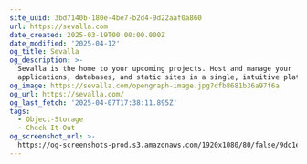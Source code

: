 ```yaml
---
site_uuid: 3bd7140b-180e-4be7-b2d4-9d22aaf0a860
url: https://sevalla.com
date_created: 2025-03-19T00:00:00.000Z
date_modified: '2025-04-12'
og_title: Sevalla
og_description: >-
  Sevalla is the home to your upcoming projects. Host and manage your
  applications, databases, and static sites in a single, intuitive platform.
og_image: https://sevalla.com/opengraph-image.jpg?dfb8681b36a97f6a
og_url: https://sevalla.com/
og_last_fetch: '2025-04-07T17:38:11.895Z'
tags:
  - Object-Storage
  - Check-It-Out
og_screenshot_url: >-
  https://og-screenshots-prod.s3.amazonaws.com/1920x1080/80/false/9dc1e64a91a1fec253d400b8b5501651a464076a1a35bbd779e1a8722c39c93f.jpeg
---
```



















































